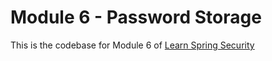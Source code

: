 # Module 6 - Password Storage
This is the codebase for Module 6 of [Learn Spring Security](http://bit.ly/github-lss)
